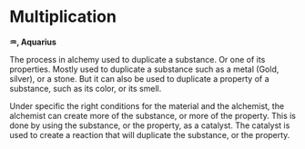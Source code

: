 <!--{"tags":["Multiplication"]}-->

# Multiplication

**♒︎, Aquarius**

The process in alchemy used to duplicate a substance. Or one of its properties.
Mostly used to duplicate a substance such as a metal (Gold, silver), or a stone.
But it can also be used to duplicate a property of a substance, such as its
color, or its smell.

Under specific the right conditions for the material and the alchemist, the
alchemist can create more of the substance, or more of the property. This is
done by using the substance, or the property, as a catalyst. The catalyst is
used to create a reaction that will duplicate the substance, or the property.
